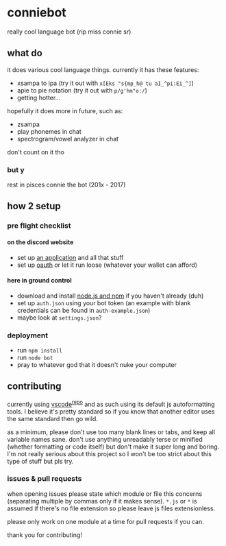 # conniebot

really cool language bot (rip miss connie sr)

## what do

it does various cool language things. currently it has these features:

- xsampa to ipa (try it out with `x[Eks "s{mp_h@ tu aI_^pi:Ei_^]`)
- apie to pie notation (try it out with `p/g'hm"o:/`)
- getting hotter…

hopefully it does more in future, such as:

- zsampa
- play phonemes in chat
- spectrogram/vowel analyzer in chat

don't count on it tho

### but y

rest in pisces connie the bot (201x - 2017)

## how 2 setup

### pre flight checklist

#### on the discord website

- set up [an application](https://github.com/reactiflux/discord-irc/wiki/Creating-a-discord-bot-&-getting-a-token) and all that stuff
- set up [oauth](https://discordapp.com/developers/tools/oauth2-url-generator) or let it run loose (whatever your wallet can afford)

#### here in ground control

- download and install [node.js and npm](https://nodejs.org/) if you haven't already (duh)
- set up `auth.json` using your bot token (an example with blank credentials can be found in `auth-example.json`)
- maybe look at `settings.json`?

### deployment

- run `npm install`
- run `node bot`
- pray to whatever god that it doesn't nuke your computer

## contributing

currently using [vscode](https://code.visualstudio.com/)<sup>[repo](https://github.com/Microsoft/vscode)</sup> and as such using its default js autoformatting tools. I believe it's pretty standard so if you know that another editor uses the same standard then go wild.

as a minimum, please don't use too many blank lines or tabs, and keep all variable names sane. don't use anything unreadably terse or minified (whether formatting or code itself) but don't make it super long and boring. I'm not really serious about this project so I won't be too strict about this type of stuff but pls try.

### issues & pull requests

when opening issues please state which module or file this concerns (separating multiple by commas only if it makes sense). `*.js` or `*` is assumed if there's no file extension so please leave js files extensionless.

please only work on one module at a time for pull requests if you can.

thank you for contributing!
